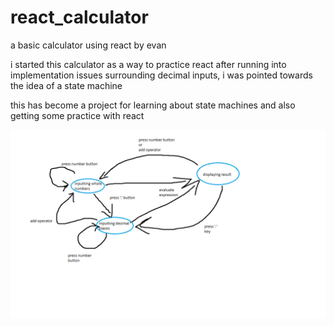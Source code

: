 # react_calculator
a basic calculator using react
by evan

i started this calculator as a way to practice react
after running into implementation issues surrounding decimal inputs, i was pointed towards the idea of a state machine

this has become a project for learning about state machines and also getting some practice with react

![state diagram](https://raw.githubusercontent.com/evlawless/react_calculator/master/state_diagram.png)
    
